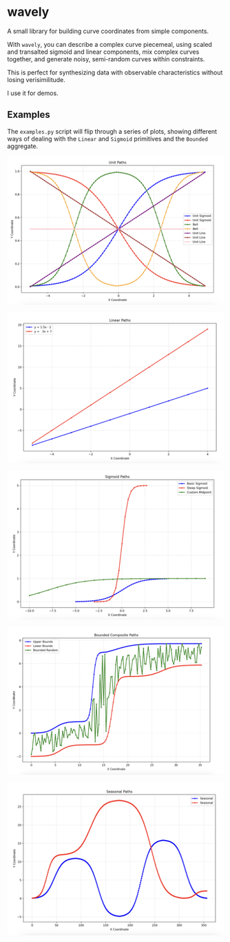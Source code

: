 wavely
======

A small library for building curve coordinates from simple
components.

With `wavely`, you can describe a complex curve piecemeal, using
scaled and transalted sigmoid and linear components, mix complex
curves together, and generate noisy, semi-random curves within
constraints.

This is perfect for synthesizing data with observable
characteristics without losing verisimilitude.

I use it for demos.

## Examples

The `examples.py` script will flip through a series of plots,
showing different ways of dealing with the `Linear` and `Sigmoid`
primitives and the `Bounded` aggregate.

![Example: Unit Curves](docs/unit.png)

![Example: Linear Curves](docs/example-linear.png)

![Example: Sigmoid Curves](docs/example-sigmoid.png)

![Example: Bounded Random Curves](docs/example-bounded-random.png)

![Example: Seasonal Curves](docs/example-seasonal.png)

